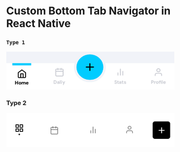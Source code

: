 # Custom Bottom Tab Navigator in React Native

### `Type 1`

<img src="assets/bottomtab.png" width="451" height="102"/>

### Type 2

![tabNav](assets/btt.png)
